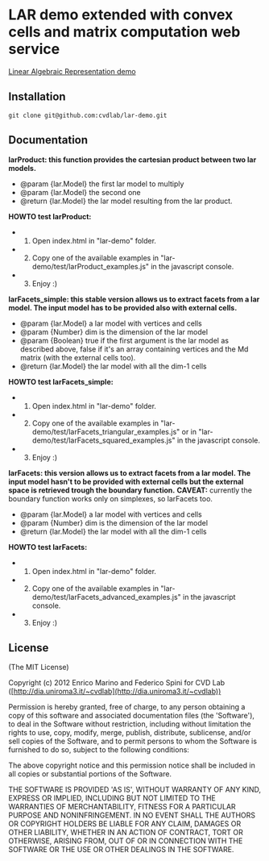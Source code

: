# LAR demo extended with convex cells and matrix computation web service

[Linear Algebraic Representation demo](http://cvdlab.github.com/lar-demo)

## Installation

```
git clone git@github.com:cvdlab/lar-demo.git
```

## Documentation

**larProduct: this function provides the cartesian product between two lar models.**

* @param {lar.Model} the first lar model to multiply
* @param {lar.Model} the second one
* @return {lar.Model} the lar model resulting from the lar product.

**HOWTO test larProduct:**
* 1) Open index.html in "lar-demo" folder.
* 2) Copy one of the available examples in "lar-demo/test/larProduct_examples.js" in the javascript console.
* 3) Enjoy :)

**larFacets_simple: this stable version allows us to extract facets from a lar model. The input model has to be provided also with external cells.**
* @param {lar.Model} a lar model with vertices and cells
* @param {Number} dim is the dimension of the lar model
* @param {Boolean} true if the first argument is the lar model as described above, false if it's an array containing vertices and the Md matrix (with the external cells too).
* @return {lar.Model} the lar model with all the dim-1 cells

**HOWTO test larFacets_simple:**
* 1) Open index.html in "lar-demo" folder.
* 2) Copy one of the available examples in "lar-demo/test/larFacets_triangular_examples.js" or in "lar-demo/test/larFacets_squared_examples.js" in the javascript console.
* 3) Enjoy :)

**larFacets: this version allows us to extract facets from a lar model. The input model hasn't to be provided with external cells but the external space is retrieved trough the boundary function.**
**CAVEAT:** currently the boundary function works only on simplexes, so larFacets too. 
* @param {lar.Model} a lar model with vertices and cells
* @param {Number} dim is the dimension of the lar model
* @return {lar.Model} the lar model with all the dim-1 cells

**HOWTO test larFacets:**
* 1) Open index.html in "lar-demo" folder.
* 2) Copy one of the available examples in "lar-demo/test/larFacets_advanced_examples.js" in the javascript console.
* 3) Enjoy :)



## License

(The MIT License)

Copyright (c) 2012 Enrico Marino and Federico Spini for CVD Lab ([http://dia.uniroma3.it/~cvdlab](http://dia.uniroma3.it/~cvdlab))

Permission is hereby granted, free of charge, to any person obtaining
a copy of this software and associated documentation files (the
'Software'), to deal in the Software without restriction, including
without limitation the rights to use, copy, modify, merge, publish,
distribute, sublicense, and/or sell copies of the Software, and to
permit persons to whom the Software is furnished to do so, subject to
the following conditions:

The above copyright notice and this permission notice shall be
included in all copies or substantial portions of the Software.

THE SOFTWARE IS PROVIDED 'AS IS', WITHOUT WARRANTY OF ANY KIND,
EXPRESS OR IMPLIED, INCLUDING BUT NOT LIMITED TO THE WARRANTIES OF
MERCHANTABILITY, FITNESS FOR A PARTICULAR PURPOSE AND NONINFRINGEMENT.
IN NO EVENT SHALL THE AUTHORS OR COPYRIGHT HOLDERS BE LIABLE FOR ANY
CLAIM, DAMAGES OR OTHER LIABILITY, WHETHER IN AN ACTION OF CONTRACT,
TORT OR OTHERWISE, ARISING FROM, OUT OF OR IN CONNECTION WITH THE
SOFTWARE OR THE USE OR OTHER DEALINGS IN THE SOFTWARE.
